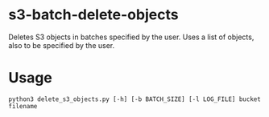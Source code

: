 # s3-batch-delete-objects
Deletes S3 objects in batches specified by the user. Uses a list of objects, also to be specified by the user.

# Usage
```
python3 delete_s3_objects.py [-h] [-b BATCH_SIZE] [-l LOG_FILE] bucket filename
```
